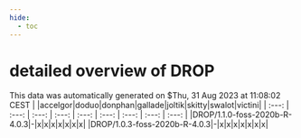 ```yaml
---
hide:
  - toc
---
```


detailed overview of DROP
=========================


This data was automatically generated on $Thu, 31 Aug 2023 at 11:08:02 CEST
| |accelgor|doduo|donphan|gallade|joltik|skitty|swalot|victini|
| :---: | :---: | :---: | :---: | :---: | :---: | :---: | :---: | :---: |
|DROP/1.1.0-foss-2020b-R-4.0.3|-|x|x|x|x|x|x|x|
|DROP/1.0.3-foss-2020b-R-4.0.3|-|x|x|x|x|x|x|x|
